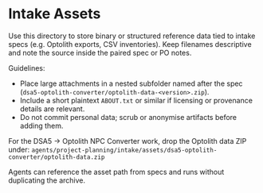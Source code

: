 # Intake Assets

Use this directory to store binary or structured reference data tied to intake specs (e.g. Optolith exports, CSV inventories). Keep filenames descriptive and note the source inside the paired spec or PO notes.

Guidelines:
- Place large attachments in a nested subfolder named after the spec (`dsa5-optolith-converter/optolith-data-<version>.zip`).
- Include a short plaintext `ABOUT.txt` or similar if licensing or provenance details are relevant.
- Do not commit personal data; scrub or anonymise artifacts before adding them.

For the DSA5 → Optolith NPC Converter work, drop the Optolith data ZIP under:
`agents/project-planning/intake/assets/dsa5-optolith-converter/optolith-data.zip`

Agents can reference the asset path from specs and runs without duplicating the archive.
